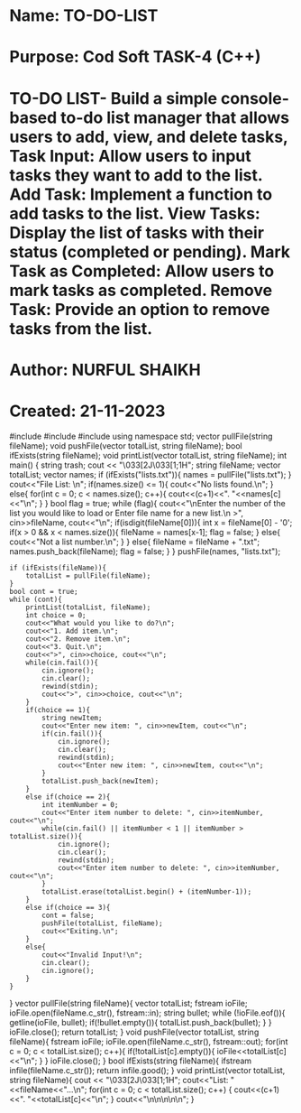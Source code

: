 # Name:        TO-DO-LIST
# Purpose:     Cod Soft TASK-4 (C++)
# TO-DO LIST- Build a simple console-based to-do list manager that allows users to add, view, and delete tasks, Task Input: Allow users to input tasks they want to add to the list. Add Task: Implement a function to add tasks to the list. View Tasks: Display the list of tasks with their status (completed or pending). Mark Task as Completed: Allow users to mark tasks as completed. Remove Task: Provide an option to remove tasks from the list.
# Author:      NURFUL SHAIKH
# Created:     21-11-2023

#include <iostream>
#include <vector>
#include <fstream>
using namespace std;
vector<string> pullFile(string fileName);
void pushFile(vector<string> totalList, string fileName);
bool ifExists(string fileName);
void printList(vector<string> totalList, string fileName);
int main()
{
    string trash;
    cout << "\033[2J\033[1;1H";
    string fileName;
    vector<string> totalList;
    vector<string> names;
    if (ifExists("lists.txt")){
        names = pullFile("lists.txt");
    }
    cout<<"File List: \n";
    if(names.size() <= 1){
        cout<<"No lists found.\n";
    }
    else{
        for(int c = 0; c < names.size(); c++){
            cout<<(c+1)<<". "<<names[c]<<"\n";
        }
    }
    bool flag = true;
    while (flag){
        cout<<"\nEnter the number of the list you would like to load or Enter file name for a new list.\n >", cin>>fileName, cout<<"\n";
        if(isdigit(fileName[0])){
            int x = fileName[0] - '0';
            if(x > 0 && x < names.size()){
                fileName = names[x-1];
                flag = false;
            }
            else{
                cout<<"Not a list number.\n";
            }
        }
        else{
            fileName = fileName + ".txt";
            names.push_back(fileName);
            flag = false;
        }
    }
    pushFile(names, "lists.txt");

    if (ifExists(fileName)){
        totalList = pullFile(fileName);
    }
    bool cont = true;
    while (cont){
        printList(totalList, fileName);
        int choice = 0;
        cout<<"What would you like to do?\n";
        cout<<"1. Add item.\n";
        cout<<"2. Remove item.\n";
        cout<<"3. Quit.\n";
        cout<<">", cin>>choice, cout<<"\n";
        while(cin.fail()){
            cin.ignore();
            cin.clear();
            rewind(stdin);
            cout<<">", cin>>choice, cout<<"\n";
        }
        if(choice == 1){
            string newItem;
            cout<<"Enter new item: ", cin>>newItem, cout<<"\n";
            if(cin.fail()){
                cin.ignore();
                cin.clear();
                rewind(stdin);
                cout<<"Enter new item: ", cin>>newItem, cout<<"\n";
            }
            totalList.push_back(newItem);
        }
        else if(choice == 2){
            int itemNumber = 0;
            cout<<"Enter item number to delete: ", cin>>itemNumber, cout<<"\n";
            while(cin.fail() || itemNumber < 1 || itemNumber > totalList.size()){
                cin.ignore();
                cin.clear();
                rewind(stdin);
                cout<<"Enter item number to delete: ", cin>>itemNumber, cout<<"\n";
            }
            totalList.erase(totalList.begin() + (itemNumber-1));
        }
        else if(choice == 3){
            cont = false;
            pushFile(totalList, fileName);
            cout<<"Exiting.\n";
        }
        else{
            cout<<"Invalid Input!\n";
            cin.clear();
            cin.ignore();
        }
    }
}
vector<string> pullFile(string fileName){
    vector<string> totalList;
    fstream ioFile;
    ioFile.open(fileName.c_str(), fstream::in);
    string bullet;
    while (!ioFile.eof()){
        getline(ioFile, bullet);
        if(!bullet.empty()){
            totalList.push_back(bullet);
        }
    }
    ioFile.close();
    return totalList;
}
void pushFile(vector<string> totalList, string fileName){
    fstream ioFile;
    ioFile.open(fileName.c_str(), fstream::out);
    for(int c = 0; c < totalList.size(); c++){
        if(!totalList[c].empty()){
            ioFile<<totalList[c]<<"\n";
        }
    }
    ioFile.close();
}
bool ifExists(string fileName){
    ifstream infile(fileName.c_str());
    return infile.good();
}
void printList(vector<string> totalList, string fileName){
    cout << "\033[2J\033[1;1H";
    cout<<"List: "<<fileName<<"...\n";
    for(int c = 0; c < totalList.size(); c++)
	    {
            cout<<(c+1)<<". "<<totalList[c]<<"\n";
        }
    cout<<"\n\n\n\n\n";
}
